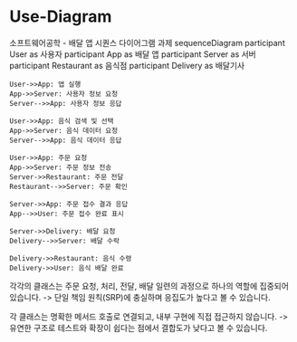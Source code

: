 # Use-Diagram
소프트웨어공학 - 배달 앱 시퀀스 다이어그램 과제
sequenceDiagram
    participant User as 사용자
    participant App as 배달 앱
    participant Server as 서버
    participant Restaurant as 음식점
    participant Delivery as 배달기사

    User->>App: 앱 실행
    App->>Server: 사용자 정보 요청
    Server-->>App: 사용자 정보 응답

    User->>App: 음식 검색 및 선택
    App->>Server: 음식 데이터 요청
    Server-->>App: 음식 데이터 응답

    User->>App: 주문 요청
    App->>Server: 주문 정보 전송
    Server->>Restaurant: 주문 전달
    Restaurant-->>Server: 주문 확인

    Server->>App: 주문 접수 결과 응답
    App-->>User: 주문 접수 완료 표시

    Server->>Delivery: 배달 요청
    Delivery-->>Server: 배달 수락

    Delivery->>Restaurant: 음식 수령
    Delivery->>User: 음식 배달 완료

각각의 클래스는 주문 요청, 처리, 전달, 배달 일련의 과정으로 하나의 역할에 집중되어 있습니다.
-> 단일 책임 원칙(SRP)에 충실하며 응집도가 높다고 볼 수 있습니다.

각 클래스는 명확한 메서드 호출로 연결되고, 내부 구현에 직접 접근하지 않습니다.
-> 유연한 구조로 테스트와 확장이 쉽다는 점에서 결합도가 낮다고 볼 수 있습니다.
